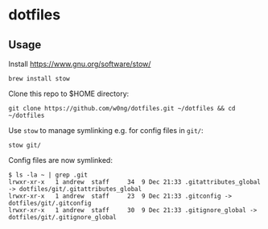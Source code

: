 # dotfiles

## Usage


Install https://www.gnu.org/software/stow/

```
brew install stow
```


Clone this repo to $HOME directory:

```
git clone https://github.com/w0ng/dotfiles.git ~/dotfiles && cd ~/dotfiles
```

Use `stow` to manage symlinking e.g. for config files in `git/`:

```
stow git/
```

Config files are now symlinked:
```
$ ls -la ~ | grep .git
lrwxr-xr-x   1 andrew  staff     34  9 Dec 21:33 .gitattributes_global -> dotfiles/git/.gitattributes_global
lrwxr-xr-x   1 andrew  staff     23  9 Dec 21:33 .gitconfig -> dotfiles/git/.gitconfig
lrwxr-xr-x   1 andrew  staff     30  9 Dec 21:33 .gitignore_global -> dotfiles/git/.gitignore_global
```
